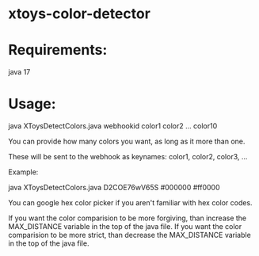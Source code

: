 # xtoys-color-detector

# Requirements: 

java 17

# Usage:

java XToysDetectColors.java webhookid color1 color2 ... color10

You can provide how many colors you want, as long as it more than one.

These will be sent to the webhook as keynames: color1, color2, color3, ...

Example:
  
java XToysDetectColors.java D2COE76wV65S #000000 #ff0000

You can google hex color picker if you aren't familiar with hex color codes.

If you want the color comparision to be more forgiving, than increase the MAX_DISTANCE variable in the top of the java file.
If you want the color comparision to be more strict, than decrease the MAX_DISTANCE variable in the top of the java file.

